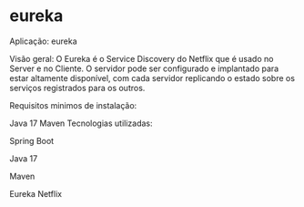 # eureka

Aplicação: eureka

Visão geral: O Eureka é o Service Discovery do Netflix que é usado no Server e no Cliente. O servidor pode ser configurado e implantado para estar altamente disponível, com cada servidor replicando o estado sobre os serviços registrados para os outros.

Requisitos minimos de instalação:

Java 17
Maven
Tecnologias utilizadas:

Spring Boot

Java 17

Maven

Eureka Netflix
